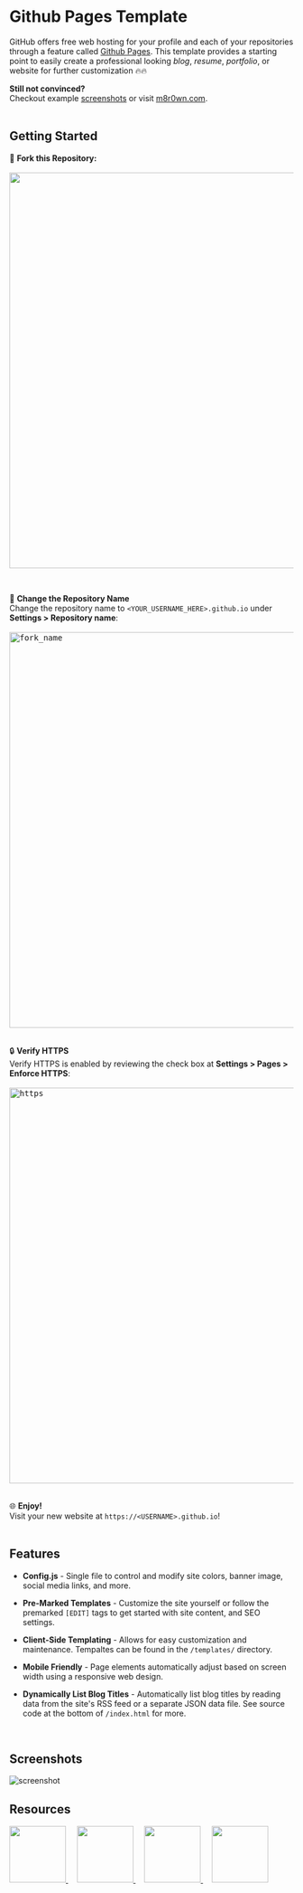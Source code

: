 # Github Pages Template

GitHub offers free web hosting for your profile and each of your repositories through a feature called [Github Pages](https://docs.github.com/en/pages/getting-started-with-github-pages/about-github-pages). This template provides a starting point to easily create a professional looking *blog*, *resume*, *portfolio*, or website for further customization :fire::fire:


**Still not convinced?**
<br>
Checkout example [screenshots](#Screenshots) or visit [m8r0wn.com](https://m8r0wn.com).
<br>
<br>

## Getting Started
:fork_and_knife: **Fork this Repository:**
<br><br>
<kbd>
  <img width="700" src="https://user-images.githubusercontent.com/13889819/120089642-41839000-c0ca-11eb-981b-e7ac784cb747.png">
</div>
<br>

:open_file_folder: **Change the Repository Name**
<br>
Change the repository name to `<YOUR_USERNAME_HERE>.github.io` under **Settings > Repository name**:
<br><br>
<kbd>
  <img width="700" alt="fork_name" src="https://user-images.githubusercontent.com/13889819/120089619-2284fe00-c0ca-11eb-8e8c-d654561f2f04.png">
</kbd>
<br>
<br>

:lock: **Verify HTTPS**
<br>
Verify HTTPS is enabled by reviewing the check box at **Settings > Pages > Enforce HTTPS**:
<br><br>
<kbd>
  <img width="700" alt="https" src="https://user-images.githubusercontent.com/13889819/120089629-2f095680-c0ca-11eb-8b53-691bf8252b19.png">
</kbd>
<br>
<br>

:globe_with_meridians: **Enjoy!**
<br>
Visit your new website at `https://<USERNAME>.github.io`!
<br><br>


## Features
* **Config.js** - Single file to control and modify site colors, banner image, social media links, and more.

* **Pre-Marked Templates** - Customize the site yourself or follow the premarked `[EDIT]` tags to get started with site content, and SEO settings. 

* **Client-Side Templating** - Allows for easy customization and maintenance. Tempaltes can be found in the `/templates/` directory.

* **Mobile Friendly** - Page elements automatically adjust based on screen width using a responsive web design. 
  
* **Dynamically List Blog Titles** - Automatically list blog titles by reading data from the site's RSS feed or a separate JSON data file. See source code at the bottom of `/index.html` for more. 
<br>

## Screenshots
![screenshot](https://user-images.githubusercontent.com/13889819/121216411-dca90200-c84e-11eb-9f3d-480a30a1d200.png)
<br>

## Resources
<p style="display:inline;">
  <a href="https://jquery.com/">
    <img width="100px" src="https://user-images.githubusercontent.com/13889819/120321084-de078700-c2b0-11eb-8e29-a76816a6fea2.png">
  </a>&nbsp;&nbsp;&nbsp;
  <a href="https://getbootstrap.com/">
    <img width="100px" src="https://user-images.githubusercontent.com/13889819/120321100-e19b0e00-c2b0-11eb-9a92-c29e3518a828.png">
  </a>&nbsp;&nbsp;&nbsp;
  <a href="https://materializecss.com/">
    <img width="100px" src="https://user-images.githubusercontent.com/13889819/120323529-92a2a800-c2b3-11eb-86eb-191f81c3912c.png">
  </a>&nbsp;&nbsp;&nbsp;
  <a href="https://highlightjs.org/">
    <img width="100px" src="https://user-images.githubusercontent.com/13889819/120506550-07e5aa00-c394-11eb-8d66-078a32216329.png">
  </a>
  
</p>
